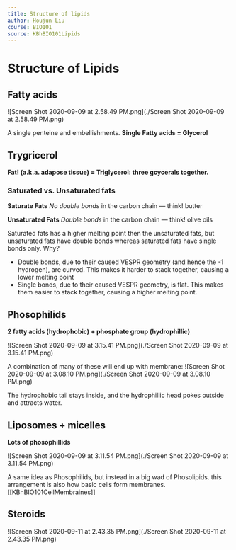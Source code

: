 ```yaml
---
title: Structure of lipids
author: Houjun Liu
course: BIO101
source: KBhBIO101Lipids
---
```


# Structure of Lipids

## Fatty acids
![Screen Shot 2020-09-09 at 2.58.49 PM.png](./Screen Shot 2020-09-09 at 2.58.49 PM.png)

A single penteine and embellishments. **Single Fatty acids = Glycerol**

## Trygricerol
**Fat! (a.k.a. adapose tissue) = Triglycerol: three gcycerals together.**

### Saturated vs. Unsaturated fats
**Saturate Fats**
_No double bonds_ in the carbon chain — think! butter

**Unsaturated Fats**
_Double bonds_ in the carbon chain — think! olive oils

Saturated fats has a higher melting point then the unsaturated fats, but unsaturated fats have double bonds whereas saturated fats have single bonds only. Why?

* Double bonds, due to their caused VESPR geometry (and hence the -1 hydrogen), are curved. This makes it harder to stack together, causing a lower melting point
* Single bonds, due to their caused VESPR geometry, is flat. This makes them easier to stack together, causing a higher melting point.

## Phosophilids
**2 fatty acids (hydrophobic) + phosphate group (hydrophillic)**

![Screen Shot 2020-09-09 at 3.15.41 PM.png](./Screen Shot 2020-09-09 at 3.15.41 PM.png)

A combination of many of these will end up with membrane:
![Screen Shot 2020-09-09 at 3.08.10 PM.png](./Screen Shot 2020-09-09 at 3.08.10 PM.png)

The hydrophobic tail stays inside, and the hydrophillic head pokes outside and attracts water.

## Liposomes + micelles
**Lots of phosophillids**

![Screen Shot 2020-09-09 at 3.11.54 PM.png](./Screen Shot 2020-09-09 at 3.11.54 PM.png)

A same idea as Phosophilids, but instead in a big wad of Phosolipids. this arrangement is also how basic cells form membranes. [[KBhBIO101CellMembraines]]

## Steroids
![Screen Shot 2020-09-11 at 2.43.35 PM.png](./Screen Shot 2020-09-11 at 2.43.35 PM.png)
